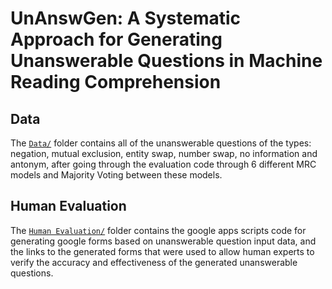 # UnAnswGen: A Systematic Approach for Generating Unanswerable Questions in Machine Reading Comprehension

## Data
The [`Data/`](./Data/) folder contains all of the unanswerable questions of the types: negation, mutual exclusion, entity swap, number swap, no information and antonym, after going through the evaluation code through 6 different MRC models and Majority Voting between these models. 

## Human Evaluation
The [`Human Evaluation/`](./Human%20Evaluation/) folder contains the google apps scripts code for generating google forms based on unanswerable question input data, and the links to the generated forms that were used to allow human experts to verify the accuracy and effectiveness of the generated unanswerable questions.
